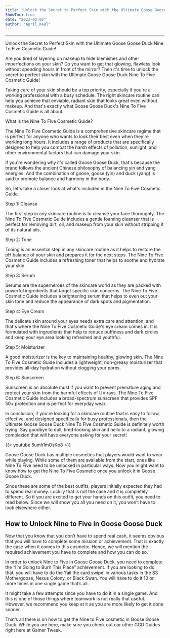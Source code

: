 ```yaml
---
title: "Unlock the Secret to Perfect Skin with the Ultimate Goose Goose Duck Nine To Five Cosmetic Guide!"
ShowToc: true 
date: "2023-02-05"
author: "April Keel"
---
```

*****
Unlock the Secret to Perfect Skin with the Ultimate Goose Goose Duck Nine To Five Cosmetic Guide!

Are you tired of layering on makeup to hide blemishes and other imperfections on your skin? Do you want to get that glowing, flawless look without spending hours in front of the mirror? Then it's time to unlock the secret to perfect skin with the Ultimate Goose Goose Duck Nine To Five Cosmetic Guide!

Taking care of your skin should be a top priority, especially if you're a working professional with a busy schedule. The right skincare routine can help you achieve that enviable, radiant skin that looks great even without makeup. And that's exactly what Goose Goose Duck's Nine To Five Cosmetic Guide is all about.

What is the Nine To Five Cosmetic Guide?

The Nine To Five Cosmetic Guide is a comprehensive skincare regime that is perfect for anyone who wants to look their best even when they're working long hours. It includes a range of products that are specifically designed to help you combat the harsh effects of pollution, sunlight, and other environmental factors that can damage your skin.

If you're wondering why it's called Goose Goose Duck, that's because the brand follows the ancient Chinese philosophy of balancing yin and yang energies. And the combination of goose, goose (yin) and duck (yang) is said to promote balance and harmony in the body.

So, let's take a closer look at what's included in the Nine To Five Cosmetic Guide.

Step 1: Cleanse

The first step in any skincare routine is to cleanse your face thoroughly. The Nine To Five Cosmetic Guide includes a gentle foaming cleanser that is perfect for removing dirt, oil, and makeup from your skin without stripping it of its natural oils.

Step 2: Tone

Toning is an essential step in any skincare routine as it helps to restore the pH balance of your skin and prepares it for the next steps. The Nine To Five Cosmetic Guide includes a refreshing toner that helps to soothe and hydrate your skin.

Step 3: Serum

Serums are the superheroes of the skincare world as they are packed with powerful ingredients that target specific skin concerns. The Nine To Five Cosmetic Guide includes a brightening serum that helps to even out your skin tone and reduce the appearance of dark spots and pigmentation.

Step 4: Eye Cream

The delicate skin around your eyes needs extra care and attention, and that's where the Nine To Five Cosmetic Guide's eye cream comes in. It is formulated with ingredients that help to reduce puffiness and dark circles and keep your eye area looking refreshed and youthful.

Step 5: Moisturizer

A good moisturizer is the key to maintaining healthy, glowing skin. The Nine To Five Cosmetic Guide includes a lightweight, non-greasy moisturizer that provides all-day hydration without clogging your pores.

Step 6: Sunscreen

Sunscreen is an absolute must if you want to prevent premature aging and protect your skin from the harmful effects of UV rays. The Nine To Five Cosmetic Guide includes a broad-spectrum sunscreen that provides SPF 50+ protection and is perfect for everyday wear.

In conclusion, if you're looking for a skincare routine that is easy to follow, effective, and designed specifically for busy professionals, then the Ultimate Goose Goose Duck Nine To Five Cosmetic Guide is definitely worth trying. Say goodbye to dull, tired-looking skin and hello to a radiant, glowing complexion that will have everyone asking for your secret!

{{< youtube 5umh1mOsKp8 >}} 



Goose Goose Duck has multiple cosmetics that players would want to wear while playing. While some of them are available from the start, ones like Nine To Five need to be unlocked in particular ways. Now you might want to know how to get the Nine To Five Cosmetic once you unlock it in Goose Goose Duck.
 
Since these are some of the best outfits, players initially expected they had to spend real money. Luckily that is not the case and it is completely different. So if you are excited to get your hands on this outfit, you need to read below. Since we will show you all you need on it, you won’t have to look elsewhere either.
 
## How to Unlock Nine to Five in Goose Goose Duck
 

 
Now that you know that you don’t have to spend real cash, it seems obvious that you will have to complete some mission or achievement. That is exactly the case when it comes to this cosmetic. Hence, we will mention the required achievement you have to complete and how you can do so.
 
In order to unlock Nine to Five in Goose Goose Duck, you need to complete the “I’m Going to Burn This Place” achievement. If you are looking to do that, you will have to do the ‘fail the card swipe’ in various tasks in the SS Mothergoose, Nexus Colony, or Black Swan. You will have to do it 10 or more times in one single game that’s all.
 
It might take a few attempts since you have to do it in a single game. And this is one of those things where teamwork is not really that useful. However, we recommend you keep at it as you are more likely to get it done sooner.
 
That’s all there is on how to get the Nine to Five cosmetic in Goose Goose Duck. While you are here, make sure you check out our other GGD Guides right here at Gamer Tweak.




